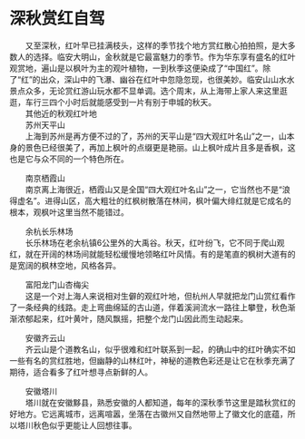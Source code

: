 # 深秋赏红自驾  

&emsp;&emsp;又至深秋，红叶早已挂满枝头，这样的季节找个地方赏红散心拍拍照，是大多数人的选择。临安大明山，金秋就是它最富魅力的季节。作为华东享有盛名的红叶观赏地，遍山是以枫叶为主的观叶植物，一到秋季这便染成了“中国红”。除了“红”的出众，深山中的飞瀑、幽谷在红叶中忽隐忽现，也很美妙。临安山山水水景点众多，无论赏红游山玩水都不显单调。选个周末，从上海带上家人来这里逛逛，车行三四个小时后就能感受到一片有别于申城的秋天。  
&emsp;&emsp;其他近的秋观红叶地  
&emsp;&emsp;苏州天平山  
&emsp;&emsp;上海到苏州是再方便不过的了，苏州的天平山是“四大观红叶名山”之一，山本身的景色已经很美了，再加上枫叶的点缀更是艳丽。山上枫叶成片且多是香枫，这也是它与众不同的一个特色所在。  

&emsp;&emsp;南京栖霞山  
&emsp;&emsp;南京离上海很近，栖霞山又是全国“四大观红叶名山”之一，它当然也不是“浪得虚名”。进得山区，高大粗壮的红枫树散落在林间，枫叶偏大绯红就是它成名的根本，观枫叶这里当然不能错过。  

&emsp;&emsp;余杭长乐林场  
&emsp;&emsp;长乐林场在老余杭镇6公里外的大禹谷。秋天，红叶纷飞，它不同于爬山观红，就在开阔的林场间就能轻松缓慢地领略红叶风情。有的是笔直的枫树大道有的是宽阔的枫林空地，风格各异。  

&emsp;&emsp;富阳龙门山杏梅尖  
&emsp;&emsp;这是一个对上海人来说相对生僻的观红叶地，但杭州人早就把龙门山赏红看作了一条经典的线路。走上弯曲绵延的古山道，伴着溪涧流水一路往上攀登，秋色渐渐浓郁起来，红叶黄叶，随风飘摇，把整个龙门山因此而生动起来。  

&emsp;&emsp;安徽齐云山  
&emsp;&emsp;齐云山是个道教名山，似乎很难和红叶联系到一起，的确山中的红叶确实不如一些有名的赏红胜地，但幽静的山林红叶，神秘的道教色彩还是让它在秋季充满了期待，适合看多了红叶想寻点新鲜的人。  

&emsp;&emsp;安徽塔川  
&emsp;&emsp;塔川就在安徽黟县，熟悉安徽的人都知道，每年的深秋季节这里是踏秋赏红的好地方。它远离城市，远离喧嚣，坐落在古徽州又自然地带上了徽文化的底蕴，所以塔川秋色似乎更能让人回想往事。  
<!-- Last processed: 2025-07-22 03:44:31 -->
